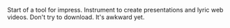 Start of a tool for impress. Instrument to create presentations and lyric web videos.
Don't try to download. It's awkward yet.
